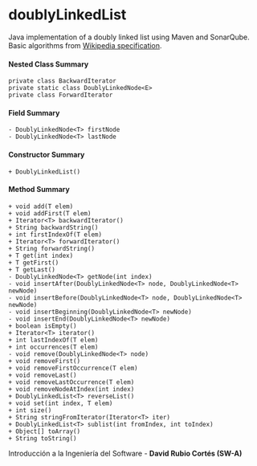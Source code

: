 # doublyLinkedList
Java implementation of a doubly linked list using Maven and SonarQube.
Basic algorithms from [Wikipedia specification](http://en.wikipedia.org/wiki/Doubly_linked_list).

#### Nested Class Summary
    private class BackwardIterator 
    private static class DoublyLinkedNode<E> 
    private class ForwardIterator 

#### Field Summary
    - DoublyLinkedNode<T> firstNode 
    - DoublyLinkedNode<T> lastNode 
    
#### Constructor Summary
    + DoublyLinkedList()

#### Method Summary

    + void add(T elem) 
    + void addFirst(T elem) 
    + Iterator<T> backwardIterator() 
    + String backwardString() 
    + int firstIndexOf(T elem) 
    + Iterator<T> forwardIterator() 
    + String forwardString() 
    + T get(int index) 
    + T getFirst() 
    + T getLast() 
    - DoublyLinkedNode<T> getNode(int index) 
    - void insertAfter(DoublyLinkedNode<T> node, DoublyLinkedNode<T> newNode) 
    - void insertBefore(DoublyLinkedNode<T> node, DoublyLinkedNode<T> newNode) 
    - void insertBeginning(DoublyLinkedNode<T> newNode) 
    - void insertEnd(DoublyLinkedNode<T> newNode) 
    + boolean isEmpty() 
    + Iterator<T> iterator() 
    + int lastIndexOf(T elem) 
    + int occurrences(T elem) 
    - void remove(DoublyLinkedNode<T> node) 
    + void removeFirst() 
    + void removeFirstOccurrence(T elem) 
    + void removeLast() 
    + void removeLastOccurrence(T elem) 
    + void removeNodeAtIndex(int index) 
    + DoublyLinkedList<T> reverseList() 
    + void set(int index, T elem) 
    + int size() 
    + String stringFromIterator(Iterator<T> iter) 
    + DoublyLinkedList<T> sublist(int fromIndex, int toIndex) 
    + Object[] toArray() 
    + String toString() 
    
Introducción a la Ingeniería del Software - **David Rubio Cortés (SW-A)**
